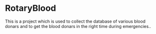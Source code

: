 # RotaryBlood
This is a project which is used to collect the database of various blood  donars and to get the blood donars in the right time during emergencies..
